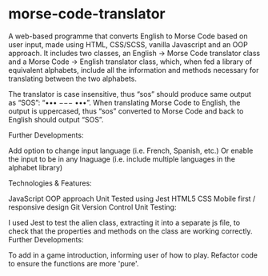 # morse-code-translator

A web-based programme that converts English to Morse Code based on user input, made using HTML, CSS/SCSS, vanilla Javascript and an OOP approach. It includes two classes, an English -> Morse Code translator class and a Morse Code -> English translator class, which, when fed a library of equivalent alphabets, include all the information and methods necessary for translating between the two alphabets.

The translator is case insensitive, thus “sos” should produce same output as “SOS”: “••• −−− •••”. When translating Morse Code to English, the output is uppercased, thus “sos” converted to Morse Code and back to English should output “SOS”.

Further Developments:

Add option to change input language (i.e. French, Spanish, etc.)
Or enable the input to be in any lnaguage (i.e. include multiple languages in the alphabet library)

Technologies & Features:

JavaScript
OOP approach
Unit Tested using Jest
HTML5
CSS
Mobile first / responsive design
Git Version Control
Unit Testing:

I used Jest to test the alien class, extracting it into a separate js file, to check that the properties and methods on the class are working correctly.
Further Developments:

To add in a game introduction, informing user of how to play.
Refactor code to ensure the functions are more 'pure'.
